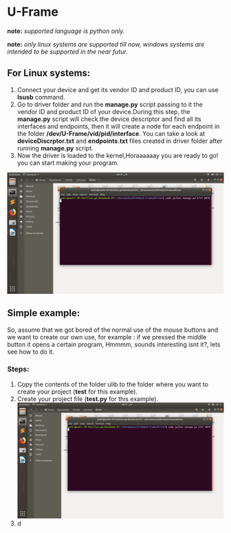 # U-Frame
**note:** *supported language is python only.*

**note:** *only linux systems are supported till now, windows systems are intended to be supported in the near futur.*
## For Linux systems:
1. Connect your device and get its vendor ID and product ID, you can use **lsusb** command.
1. Go to driver folder and run the **manage.py** script passing to it the vendor ID and product ID of your device.During this step, the **manage.py** script will check the device descriptor and find all its interfaces and endpoints, then it will create a node for each endpoint in the folder **/dev/U-Frame/vid/pid/interface**. You can take a look at **deviceDiscrptor.txt** and **endpoints.txt** files created in driver folder after running **manage.py** script.
1. Now the driver is loaded to the kernel,Horaaaaaay you are ready to go! you can start making your program.

![](https://github.com/samirian/U-Frame/blob/master/Software-Documents/images/how%20to%20use%20manage%20script.png)

## Simple example:
So, assume that we got bored of the normal use of the mouse buttons and we want to create our own use, for example : if we pressed the middle button it opens a certain program, Hmmmm, sounds interesting isnt it?, lets see how to do it.
### Steps:
1. Copy the contents of the folder ulib to the folder where you want to create your project (**test** for this example).
1. Create your project file (**test.py** for this example).
![](https://github.com/samirian/U-Frame/blob/master/Software-Documents/images/how%20to%20use%20manage%20script.png)
1. d
